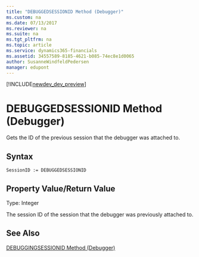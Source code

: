 ```yaml
---
title: "DEBUGGEDSESSIONID Method (Debugger)"
ms.custom: na
ms.date: 07/13/2017
ms.reviewer: na
ms.suite: na
ms.tgt_pltfrm: na
ms.topic: article
ms.service: dynamics365-financials
ms.assetid: 34557589-8185-4621-b085-74ec8e1d0065
author: SusanneWindfeldPedersen
manager: edupont
---
```


[!INCLUDE[newdev_dev_preview](../includes/newdev_dev_preview.md)]

# DEBUGGEDSESSIONID Method (Debugger)
Gets the ID of the previous session that the debugger was attached to.  
  
## Syntax  
  
```  
SessionID := DEBUGGEDSESSIONID   
```  
  
## Property Value/Return Value  
 Type: Integer  
  
 The session ID of the session that the debugger was previously attached to.  
  
## See Also  
 [DEBUGGINGSESSIONID Method \(Debugger\)](devenv-DEBUGGINGSESSIONID-Method-Debugger.md)